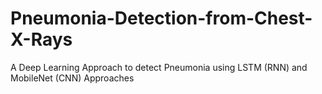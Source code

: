 # Pneumonia-Detection-from-Chest-X-Rays
A Deep Learning Approach to detect Pneumonia using LSTM (RNN) and MobileNet (CNN) Approaches
